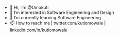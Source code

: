 - 👋 Hi, I’m @Omokuti
- 👀 I’m interested in Software Engineering and Design
- 🌱 I’m currently learning Software Engineering
- 📫 How to reach me | twitter.com/kutiomowale |  linkedin.com/in/kutiomowale

<!---
Omokuti/Omokuti is a ✨ special ✨ repository because its `README.md` (this file) appears on your GitHub profile.
You can click the Preview link to take a look at your changes.
--->
